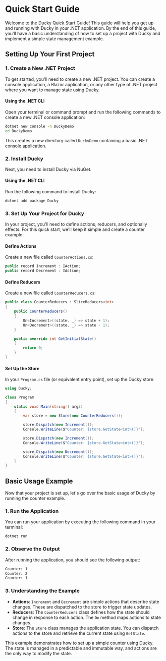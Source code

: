 # Quick Start Guide

Welcome to the Ducky Quick Start Guide! This guide will help you get up and running with Ducky in your .NET application. By the end of this guide, you'll have a basic understanding of how to set up a project with Ducky and implement a simple state management example.

## Setting Up Your First Project

### 1. Create a New .NET Project

To get started, you'll need to create a new .NET project. You can create a console application, a Blazor application, or any other type of .NET project where you want to manage state using Ducky.

#### Using the .NET CLI

Open your terminal or command prompt and run the following commands to create a new .NET console application:

```bash
dotnet new console -n DuckyDemo
cd DuckyDemo
```

This creates a new directory called `DuckyDemo` containing a basic .NET console application.

### 2. Install Ducky

Next, you need to install Ducky via NuGet.

#### Using the .NET CLI

Run the following command to install Ducky:

```bash
dotnet add package Ducky
```

### 3. Set Up Your Project for Ducky

In your project, you'll need to define actions, reducers, and optionally effects. For this quick start, we'll keep it simple and create a counter example.

#### Define Actions

Create a new file called `CounterActions.cs`:

```csharp
public record Increment : IAction;
public record Decrement : IAction;
```

#### Define Reducers

Create a new file called `CounterReducers.cs`:

```csharp
public class CounterReducers : SliceReducers<int>
{
    public CounterReducers()
    {
        On<Increment>((state, _) => state + 1);
        On<Decrement>((state, _) => state - 1);
    }

    public override int GetInitialState()
    {
        return 0;
    }
}
```

#### Set Up the Store

In your `Program.cs` file (or equivalent entry point), set up the Ducky store:

```csharp
using Ducky;

class Program
{
    static void Main(string[] args)
    {
        var store = new Store(new CounterReducers());

        store.Dispatch(new Increment());
        Console.WriteLine($"Counter: {store.GetState<int>()}");

        store.Dispatch(new Increment());
        Console.WriteLine($"Counter: {store.GetState<int>()}");

        store.Dispatch(new Decrement());
        Console.WriteLine($"Counter: {store.GetState<int>()}");
    }
}
```

## Basic Usage Example

Now that your project is set up, let's go over the basic usage of Ducky by running the counter example.

### 1. Run the Application

You can run your application by executing the following command in your terminal:

```bash
dotnet run
```

### 2. Observe the Output

After running the application, you should see the following output:

```bash
Counter: 1
Counter: 2
Counter: 1
```

### 3. Understanding the Example

- **Actions**: `Increment` and `Decrement` are simple actions that describe state changes. These are dispatched to the store to trigger state updates.
- **Reducers**: The `CounterReducers` class defines how the state should change in response to each action. The `On` method maps actions to state changes.
- **Store**: The `Store` class manages the application state. You can dispatch actions to the store and retrieve the current state using `GetState`.

This example demonstrates how to set up a simple counter using Ducky. The state is managed in a predictable and immutable way, and actions are the only way to modify the state.
